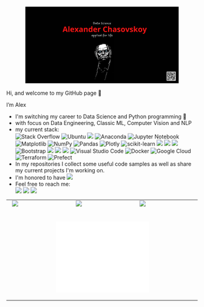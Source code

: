 <div>
  <p align="center">
     <img src="/my_banner.png" alt="My banner" width="80%">
  </p>
</div>

Hi, and welcome to my GitHub page 👋
  
  I’m Alex 
- I'm switching my career to Data Science and Python programming 👀
- with focus on Data Engineering, Classic ML, Computer Vision and NLP
- my current stack: <br>
    ![Stack Overflow](https://img.shields.io/badge/-Stackoverflow-FE7A16?style=for-the-badge&logo=stack-overflow&logoColor=white)
    ![Ubuntu](https://img.shields.io/badge/Ubuntu-E95420?style=for-the-badge&logo=ubuntu&logoColor=white)
    <a href="https://python.org"><img src="https://img.shields.io/badge/Python-3776AB?style=for-the-badge&logo=python&logoColor=white"></a>
    ![Anaconda](https://img.shields.io/badge/Anaconda-%2344A833.svg?style=for-the-badge&logo=anaconda&logoColor=white)
    ![Jupyter Notebook](https://img.shields.io/badge/jupyter-%23FA0F00.svg?style=for-the-badge&logo=jupyter&logoColor=white)
    ![Matplotlib](https://img.shields.io/badge/Matplotlib-%23ffffff.svg?style=for-the-badge&logo=Matplotlib&logoColor=black)
    ![NumPy](https://img.shields.io/badge/numpy-%23013243.svg?style=for-the-badge&logo=numpy&logoColor=white)
    ![Pandas](https://img.shields.io/badge/pandas-%23150458.svg?style=for-the-badge&logo=pandas&logoColor=white)
    ![Plotly](https://img.shields.io/badge/Plotly-%233F4F75.svg?style=for-the-badge&logo=plotly&logoColor=white)
    ![scikit-learn](https://img.shields.io/badge/scikit--learn-%23F7931E.svg?style=for-the-badge&logo=scikit-learn&logoColor=white)
    <a href="https://developer.mozilla.org/en-US/docs/Learn/Getting_started_with_the_web/HTML_basics"><img src="https://img.shields.io/badge/HTML-239120?style=for-the-badge&logo=html5&logoColor=white"></a>
    <a href="https://developer.mozilla.org/en-US/docs/Web/CSS"><img src="https://img.shields.io/badge/CSS-239120?&style=for-the-badge&logo=css3&logoColor=white"></a>
    <a href="https://www.djangoproject.com/"><img src="https://img.shields.io/badge/Django-092E20?style=for-the-badge&logo=django&logoColor=white"></a>
    ![Bootstrap](https://img.shields.io/badge/bootstrap-%23563D7C.svg?style=for-the-badge&logo=bootstrap&logoColor=white)
    <a href="https://www.postgresql.org/"><img src="https://img.shields.io/badge/PostgreSQL-316192?style=for-the-badge&logo=postgresql&logoColor=white"></a>
    <a href="https://www.tensorflow.org/"><img src="https://img.shields.io/badge/TensorFlow-FF6F00?style=for-the-badge&logo=tensorflow&logoColor=white"></a>
    <a href="https://www.jetbrains.com/pycharm/"><img src="https://img.shields.io/badge/PyCharm-000000.svg?&style=for-the-badge&logo=PyCharm&logoColor=white"></a>
    ![Visual Studio Code](https://img.shields.io/badge/Visual%20Studio%20Code-0078d7.svg?style=for-the-badge&logo=visual-studio-code&logoColor=white)
    ![Docker](https://img.shields.io/badge/docker-%230db7ed.svg?style=for-the-badge&logo=docker&logoColor=white)
    ![Google Cloud](https://img.shields.io/badge/GoogleCloud-%234285F4.svg?style=for-the-badge&logo=google-cloud&logoColor=white)
    ![Terraform](https://img.shields.io/badge/terraform-%235835CC.svg?style=for-the-badge&logo=terraform&logoColor=white)
    ![Prefect](https://img.shields.io/badge/Prefect-%23ffffff.svg?style=for-the-badge&logo=prefect&logoColor=white)
- In my repositories I collect some useful code samples as well as share my current projects I'm working on.
- I'm honored to have ![](https://komarev.com/ghpvc/?username=Iskanderrus&style=flat-square&label=PROFILE+VIEWS&color=red)
- Feel free to reach me: <br><a href="https://www.linkedin.com/in/Iskanderrus"><img src="https://img.shields.io/badge/LinkedIn-0077B5?style=for-the-badge&logo=linkedin&logoColor=white"></a>
    <a href="mailto:a.n.chasovskoy@gmail.com"><img src="https://img.shields.io/badge/Gmail-D14836?style=for-the-badge&logo=gmail&logoColor=white"></a>
    <a href="https://t.me/Iskanderrus77"><img src="https://img.shields.io/badge/Telegram-2CA5E0?style=for-the-badge&logo=telegram&logoColor=white"></a>

<table>
 <tr>
  <td>&nbsp;
  <img src="http://github-readme-streak-stats.herokuapp.com?user=Iskanderrus&theme=dracula">
  </td>
  <td>&nbsp;
  <img src="https://github-readme-stats-sigma-five.vercel.app/api?username=Iskanderrus&show_icons=true&theme=dracula">
  </td>
  <td>&nbsp;
  <img src="https://github-readme-stats-sigma-five.vercel.app/api/top-langs/?username=Iskanderrus&layout=compact&theme=dracula">
  </td>
 </tr>
  <tr>
  <td colspan="3">&nbsp;
  <p align="center">
  <a href='https://metrics.lecoq.io/insights/Iskanderrus'><img src="/github-metrics.svg" alt="Click for detailed info" width="50%"></a>
  </p>
  </td>
 </tr>
</table>


<!---
Iskanderrus/Iskanderrus is a ✨ special ✨ repository because its `README.md` (this file) appears on your GitHub profile.
You can click the Preview link to take a look at your changes.
--->
